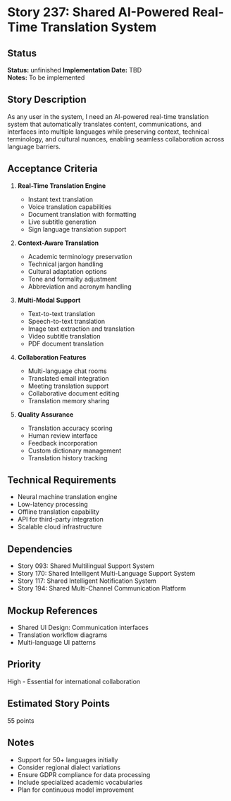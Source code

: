 # Story 237: Shared AI-Powered Real-Time Translation System

## Status
**Status:** unfinished
**Implementation Date:** TBD  
**Notes:** To be implemented

## Story Description
As any user in the system, I need an AI-powered real-time translation system that automatically translates content, communications, and interfaces into multiple languages while preserving context, technical terminology, and cultural nuances, enabling seamless collaboration across language barriers.

## Acceptance Criteria
1. **Real-Time Translation Engine**
   - Instant text translation
   - Voice translation capabilities
   - Document translation with formatting
   - Live subtitle generation
   - Sign language translation support

2. **Context-Aware Translation**
   - Academic terminology preservation
   - Technical jargon handling
   - Cultural adaptation options
   - Tone and formality adjustment
   - Abbreviation and acronym handling

3. **Multi-Modal Support**
   - Text-to-text translation
   - Speech-to-text translation
   - Image text extraction and translation
   - Video subtitle translation
   - PDF document translation

4. **Collaboration Features**
   - Multi-language chat rooms
   - Translated email integration
   - Meeting translation support
   - Collaborative document editing
   - Translation memory sharing

5. **Quality Assurance**
   - Translation accuracy scoring
   - Human review interface
   - Feedback incorporation
   - Custom dictionary management
   - Translation history tracking

## Technical Requirements
- Neural machine translation engine
- Low-latency processing
- Offline translation capability
- API for third-party integration
- Scalable cloud infrastructure

## Dependencies
- Story 093: Shared Multilingual Support System
- Story 170: Shared Intelligent Multi-Language Support System
- Story 117: Shared Intelligent Notification System
- Story 194: Shared Multi-Channel Communication Platform

## Mockup References
- Shared UI Design: Communication interfaces
- Translation workflow diagrams
- Multi-language UI patterns

## Priority
High - Essential for international collaboration

## Estimated Story Points
55 points

## Notes
- Support for 50+ languages initially
- Consider regional dialect variations
- Ensure GDPR compliance for data processing
- Include specialized academic vocabularies
- Plan for continuous model improvement

